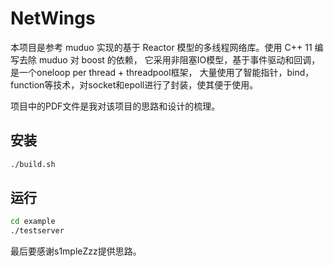 # NetWings
 本项目是参考 muduo 实现的基于 Reactor 模型的多线程网络库。使用 C++ 11 编写去除 muduo 对 boost 的依赖，
 它采用非阻塞IO模型，基于事件驱动和回调，是一个oneloop per thread + threadpool框架，
 大量使用了智能指针，bind，function等技术，对socket和epoll进行了封装，使其便于使用。
 
 项目中的PDF文件是我对该项目的思路和设计的梳理。

## 安装

```bash
./build.sh
```

## 运行

```bash
cd example
./testserver
```

 最后要感谢s1mpleZzz提供思路。

